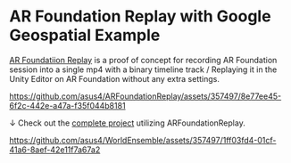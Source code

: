 # AR Foundation Replay with Google Geospatial Example

[AR Foundatiion Replay](https://github.com/asus4/ARFoundationReplay) is a proof of concept for recording AR Foundation session into a single mp4 with a binary timeline track / Replaying it in the Unity Editor on AR Foundation without any extra settings.

<https://github.com/asus4/ARFoundationReplay/assets/357497/8e77ee45-6f2c-442e-a47a-f35f044b8181>

↓ Check out the [complete project](https://github.com/asus4/WorldEnsemble) utilizing ARFoundationReplay.

<https://github.com/asus4/WorldEnsemble/assets/357497/1ff03fd4-01cf-41a6-8aef-42e11f7a67a2>
